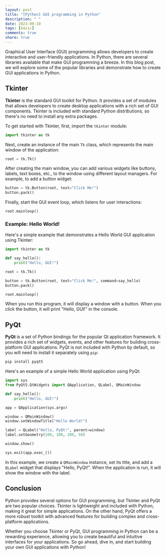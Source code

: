 ```yaml
---
layout: post
title: "[Python] GUI programming in Python"
description: " "
date: 2023-09-10
tags: [basic]
comments: true
share: true
---
```


Graphical User Interface (GUI) programming allows developers to create interactive and user-friendly applications. In Python, there are several libraries available that make GUI programming a breeze. In this blog post, we will explore some of the popular libraries and demonstrate how to create GUI applications in Python.

## Tkinter

**Tkinter** is the standard GUI toolkit for Python. It provides a set of modules that allows developers to create desktop applications with a rich set of GUI components. Tkinter is included with standard Python distributions, so there's no need to install any extra packages.

To get started with Tkinter, first, import the `tkinter` module:

```python
import tkinter as tk
```

Next, create an instance of the main `Tk` class, which represents the main window of the application:

```python
root = tk.Tk()
```

After creating the main window, you can add various widgets like buttons, labels, text boxes, etc., to the window using different layout managers. For example, to add a button widget:

```python
button = tk.Button(root, text="Click Me!")
button.pack()
```

Finally, start the GUI event loop, which listens for user interactions:

```python
root.mainloop()
```

### Example: Hello World!

Here's a simple example that demonstrates a Hello World GUI application using Tkinter:

```python
import tkinter as tk

def say_hello():
    print("Hello, GUI!")

root = tk.Tk()

button = tk.Button(root, text="Click Me!", command=say_hello)
button.pack()

root.mainloop()
```

When you run this program, it will display a window with a button. When you click the button, it will print "Hello, GUI!" in the console.

## PyQt

**PyQt** is a set of Python bindings for the popular Qt application framework. It provides a rich set of widgets, events, and other features for building cross-platform GUI applications. PyQt is not included with Python by default, so you will need to install it separately using `pip`:

```bash
pip install pyqt5
```

Here's an example of a simple Hello World application using PyQt:

```python
import sys
from PyQt5.QtWidgets import QApplication, QLabel, QMainWindow

def say_hello():
    print("Hello, GUI!")

app = QApplication(sys.argv)

window = QMainWindow()
window.setWindowTitle("Hello World!")

label = QLabel("Hello, PyQt!", parent=window)
label.setGeometry(100, 100, 200, 50)

window.show()

sys.exit(app.exec_())
```

In this example, we create a `QMainWindow` instance, set its title, and add a `QLabel` widget that displays "Hello, PyQt!". When the application is run, it will show the window with the label.

## Conclusion

Python provides several options for GUI programming, but Tkinter and PyQt are two popular choices. Tkinter is lightweight and included with Python, making it great for simple applications. On the other hand, PyQt offers a more robust toolkit with advanced features for building complex and cross-platform applications.

Whether you choose Tkinter or PyQt, GUI programming in Python can be a rewarding experience, allowing you to create beautiful and intuitive interfaces for your applications. So go ahead, dive in, and start building your own GUI applications with Python!